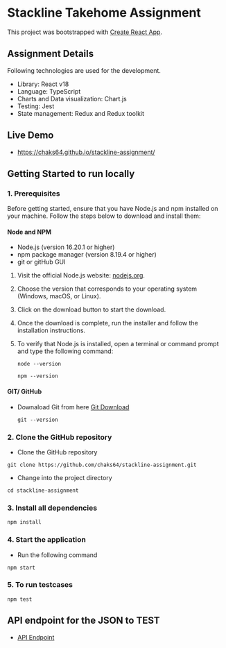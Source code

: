 # Stackline Takehome Assignment

This project was bootstrapped with [Create React App](https://github.com/facebook/create-react-app).

## Assignment Details
Following technologies are used for the development.
- Library: React v18
- Language: TypeScript
- Charts and Data visualization: Chart.js
- Testing: Jest
- State management: Redux and Redux toolkit

## Live Demo
- https://chaks64.github.io/stackline-assignment/

## Getting Started to run locally

### 1. Prerequisites

Before getting started, ensure that you have Node.js and npm installed on your machine. Follow the steps below to download and install them:

####  Node and NPM

- Node.js (version 16.20.1 or higher)
- npm package manager (version 8.19.4 or higher)
- git or gitHub GUI

1. Visit the official Node.js website: [nodejs.org](https://nodejs.org).
2. Choose the version that corresponds to your operating system (Windows, macOS, or Linux).
3. Click on the download button to start the download.
4. Once the download is complete, run the installer and follow the installation instructions.
5. To verify that Node.js is installed, open a terminal or command prompt and type the following command:

   ```shell
   node --version
   ```
   ```shell
   npm --version
   ```


#### GIT/ GitHub
- Downaload Git from here [Git Download](https://git-scm.com/downloads)
   ```shell
   git --version
   ```

### 2. Clone the GitHub repository

   - Clone the GitHub repository
   ```shell 
   git clone https://github.com/chaks64/stackline-assignment.git 
   ```
   
   - Change into the project directory
   ``` shell 
   cd stackline-assignment 
   ```
### 3. Install all dependencies

   ``` shell 
   npm install
   ```

### 4. Start the application
   - Run the following command
   ``` shell 
   npm start
   ```
### 5. To run testcases
   ``` shell 
   npm test
   ```

## API endpoint for the JSON to TEST 
- [API Endpoint](https://api.myjson.online/v1/records/521b1191-89a7-443a-b1fc-9ffa7cd93741)
